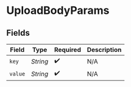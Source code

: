 # UploadBodyParams


## Fields

| Field              | Type               | Required           | Description        |
| ------------------ | ------------------ | ------------------ | ------------------ |
| `key`              | *String*           | :heavy_check_mark: | N/A                |
| `value`            | *String*           | :heavy_check_mark: | N/A                |